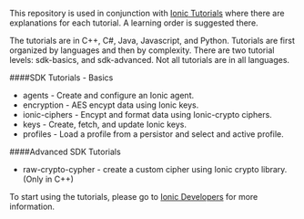 This repository is used in conjunction with [Ionic Tutorials](https://dev.ionic.com/tutorials) 
where there are explanations for each tutorial.  A learning order is suggested
there.

The tutorials are in C++, C#, Java, Javascript, and Python. Tutorials are first organized by
languages and then by complexity.  There are two tutorial levels: sdk-basics, and sdk-advanced.
Not all tutorials are in all languages.

####SDK Tutorials - Basics

* agents - Create and configure an Ionic agent.
* encryption - AES encypt data using Ionic keys.
* ionic-ciphers - Encypt and format data using Ionic-crypto ciphers.
* keys - Create, fetch, and update Ionic keys.
* profiles - Load a profile from a persistor and select and active profile.

####Advanced SDK Tutorials

* raw-crypto-cypher - create a custom cipher using Ionic crypto library. (Only in C++)

To start using the tutorials, please go to [Ionic Developers](http://ionic.com/developers)
for more information.
